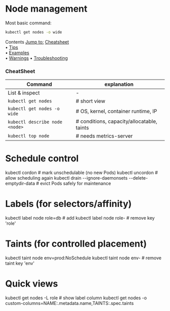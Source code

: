 # Node management

Most basic command:
```bash
kubectl get nodes -o wide
```

Contents
[Jump to:](#) [Cheatsheet](#cheatsheet) <br>
• [Tips](#) <br>
• [Examples](#minimal-pod-yaml) <br>
• [Warnings](#Warnings)
• [Troubleshooting](#troubleshooting)

### CheatSheet

| Command | explanation |
|---------|-------------|
| List & inspect | - |
|`kubectl get nodes`                            |# short view |
|`kubectl get nodes -o wide`                    |# OS, kernel, container runtime, IP |
|`kubectl describe node <node>`                 |# conditions, capacity/allocatable, taints |
|`kubectl top node`                             |# needs metrics-server |

# Schedule control <br>
kubectl cordon <node>                        # mark unschedulable (no new Pods)
kubectl uncordon <node>                      # allow scheduling again
kubectl drain <node> --ignore-daemonsets --delete-emptydir-data
                                             # evict Pods safely for maintenance
# Labels (for selectors/affinity)
kubectl label node <node> role=db            # add
kubectl label node <node> role-              # remove key 'role'

# Taints (for controlled placement)
kubectl taint node <node> env=prod:NoSchedule
kubectl taint node <node> env-               # remove taint key 'env'

# Quick views
kubectl get nodes -L role                    # show label column
kubectl get nodes -o custom-columns=NAME:.metadata.name,TAINTS:.spec.taints

